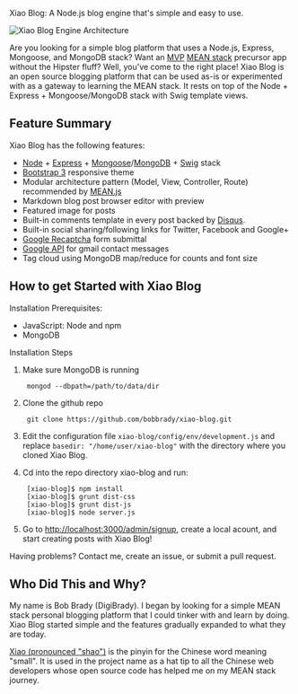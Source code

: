 Xiao Blog: A Node.js blog engine that's simple and easy to use.

![Xiao Blog Engine Architecture](https://github.com/bobbrady/xiao-blog/blob/master/public/img/xiaoblog-stack-640.jpg)

Are you looking for a simple blog platform that uses a Node.js, Express, Mongoose, and MongoDB stack?
Want an [MVP](http://en.wikipedia.org/wiki/Minimum_viable_product) [MEAN stack](http://en.wikipedia.org/wiki/MEAN) precursor app without the Hipster fluff? Well, you've come to the right place! Xiao Blog is an open source blogging platform that can be used as-is or experimented with as a gateway to learning the MEAN stack. It rests on top of the Node + Express + Mongoose/MongoDB stack with Swig template views.   

## Feature Summary

Xiao Blog has the following features:
* [Node](http://nodejs.org) + [Express](http://expressjs.com) + [Mongoose](http://mongoosejs.com)/[MongoDB](http://www.mongodb.org) + [Swig](http://paularmstrong.github.io/swig "Swig template homepage") stack
* [Bootstrap 3](http://getbootstrap.com) responsive theme 
* Modular architecture pattern (Model, View, Controller, Route) recommended by [MEAN.js](http://meanjs.org/docs.html#folder-structure")
* Markdown blog post browser editor with preview
* Featured image for posts
* Built-in comments template in every post backed by [Disqus](https://disqus.com "Disqus homepage"). 
* Built-in social sharing/following links for Twitter, Facebook and Google+  
* [Google Recaptcha](http://www.google.com/recaptcha/intro/index.html) form submittal 
* [Google API](https://code.google.com/apis/console/?pli=1) for gmail contact messages
* Tag cloud using MongoDB map/reduce for counts and font size

## How to get Started with Xiao Blog 

Installation Prerequisites:
* JavaScript: Node and npm
* MongoDB

Installation Steps

1. Make sure MongoDB is running 
      
        mongod --dbpath=/path/to/data/dir
      
2. Clone the github repo
   
        git clone https://github.com/bobbrady/xiao-blog.git
    
3. Edit the configuration file `xiao-blog/config/env/development.js` and replace `basedir: "/home/user/xiao-blog"` with  the directory where you cloned Xiao Blog.
4. Cd into the repo directory xiao-blog and run:
       
        [xiao-blog]$ npm install
        [xiao-blog]$ grunt dist-css
        [xiao-blog]$ grunt dist-js 
        [xiao-blog]$ node server.js 
      
5. Go to [http://localhost:3000/admin/signup](http://localhost:3000/admin/signup "Xiao Blog signup page"), create a local acount, and start creating posts with Xiao Blog!

Having problems? Contact me, create an issue, or submit a pull request.

## Who Did This and Why?

My name is Bob Brady (DigiBrady). I began by looking for a simple MEAN stack personal blogging platform that I could tinker with and learn by doing. Xiao Blog started simple and the features gradually expanded to what they are today.  

[Xiao (pronounced "shao")](https://translate.google.com/#zh-CN/en/%E5%B0%8F) is the pinyin for the Chinese word meaning "small".  It is used in the project name as a hat tip to all the Chinese web developers whose open source code has helped me on my MEAN stack journey.
